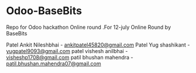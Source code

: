 # Odoo-BaseBits
Repo for Odoo hackathon Online round .For 12-july Online Round by BaseBits



Patel Ankit Nileshbhai - ankitpatel45820@gmail.com
Patel Yug shashikant - yugpatel9093@gmail.com
patel vishesh anilbhai - visheshp1708@gmail.com
patil bhushan mahendra - patil.bhushan.mahendra07@gmail.com
